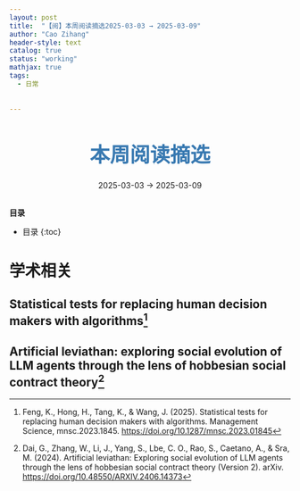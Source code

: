 ```yaml
---
layout: post
title:  "【阅】本周阅读摘选2025-03-03 → 2025-03-09"
author: "Cao Zihang"
header-style: text
catalog: true
status: "working"
mathjax: true
tags:
  - 日常
  
  
---
```

<center style="margin-bottom: 20px; margin-top: 50px"><font color="#3879B1" style="line-height: 1.4;font-weight: 700;font-size: 36px;box-sizing: border-box; ">本周阅读摘选</font></center>


<center style=" margin-bottom: 30px;">2025-03-03 → 2025-03-09</center>

<font style="font-weight: bold;">目录</font>

* 目录
{:toc}


# 学术相关
## Statistical tests for replacing human decision makers with algorithms[^1]

## Artificial leviathan: exploring social evolution of LLM agents through the lens of hobbesian social contract theory[^2]

[^1]: Feng, K., Hong, H., Tang, K., & Wang, J. (2025). Statistical tests for replacing human decision makers with algorithms. Management Science, mnsc.2023.1845. https://doi.org/10.1287/mnsc.2023.01845

[^2]:Dai, G., Zhang, W., Li, J., Yang, S., Lbe, C. O., Rao, S., Caetano, A., & Sra, M. (2024). Artificial leviathan: Exploring social evolution of LLM agents through the lens of hobbesian social contract theory (Version 2). arXiv. https://doi.org/10.48550/ARXIV.2406.14373
